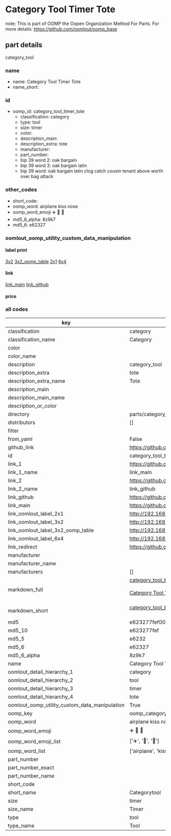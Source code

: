 # Category Tool Timer Tote  

note: This is part of OOMP the Oopen Organization Method For Parts. For more details: https://github.com/oomlout/oomp_base

##  part details
  



category_tool



### name
* name: Category Tool Timer Tote
* name_short: 
### id
* oomp_id: category_tool_timer_tote
  * classification: category
  * type: tool
  * size: timer
  * color: 
  * description_main: 
  * description_extra: tote
  * manufacturer: 
  * part_number: 
  * bip 39 word 2: oak bargain
  * bip 39 word 3: oak bargain latin
  * bip 39 word: oak bargain latin clog catch cousin tenant above worth over bag attack

### other_codes
* short_code: 
* oomp_word: airplane kiss nose
* oomp_word_emoji :airplane: :kiss: :nose:
* md5_6_alpha: 8z9k7
* md5_6: e62327






### oomlout_oomp_utility_custom_data_manipulation
#### label print
[3x2](http://192.168.1.245:1112/?label=oomp%208z9k7)
[3x2_oomp_table](http://192.168.1.108:1112/?label=oomp%208z9k7)
[2x1](http://192.168.1.242:1112/?label=oomp%208z9k7)
[6x4](http://192.168.1.55:1112/?label=oomp%208z9k7)    

#### link

[link_main](https://github.com/oomlout/oomlout_oomp_version_1_messy/tree/main/parts/category_tool_timer_tote) [link_github](https://github.com/oomlout/oomlout_oomp_version_1_messy/tree/main/parts/category_tool_timer_tote)                             

#### price







### all codes 
| key | value |  
| --- | --- |  
| classification | category |  
| classification_name | Category |  
| color |  |  
| color_name |  |  
| description | category_tool |  
| description_extra | tote |  
| description_extra_name | Tote |  
| description_main |  |  
| description_main_name |  |  
| description_or_color |   |  
| directory | parts/category_tool_timer_tote |  
| distributors | [] |  
| filter |  |  
| from_yaml | False |  
| github_link | https://github.com/oomlout/oomlout_oomp_part_src/tree/main/parts/category_tool_timer_tote |  
| id | category_tool_timer_tote |  
| link_1 | https://github.com/oomlout/oomlout_oomp_version_1_messy/tree/main/parts/category_tool_timer_tote |  
| link_1_name | link_main |  
| link_2 | https://github.com/oomlout/oomlout_oomp_version_1_messy/tree/main/parts/category_tool_timer_tote |  
| link_2_name | link_github |  
| link_github | https://github.com/oomlout/oomlout_oomp_version_1_messy/tree/main/parts/category_tool_timer_tote |  
| link_main | https://github.com/oomlout/oomlout_oomp_version_1_messy/tree/main/parts/category_tool_timer_tote |  
| link_oomlout_label_2x1 | http://192.168.1.242:1112/?label=oomp%208z9k7 |  
| link_oomlout_label_3x2 | http://192.168.1.245:1112/?label=oomp%208z9k7 |  
| link_oomlout_label_3x2_oomp_table | http://192.168.1.108:1112/?label=oomp%208z9k7 |  
| link_oomlout_label_6x4 | http://192.168.1.55:1112/?label=oomp%208z9k7 |  
| link_redirect | https://github.com/oomlout/oomlout_oomp_version_1_messy/tree/main/parts/category_tool_timer_tote |  
| manufacturer |  |  
| manufacturer_name |  |  
| manufacturers | [] |  
| markdown_full | [category_tool_timer_tote](none)<br>[](none)<br>[Category Tool Timer Tote](none)<br><br> |  
| markdown_short | [category_tool_timer_tote](none)<br><br> |  
| md5 | e623277fef009be0c59202b8fac4acbe |  
| md5_10 | e623277fef |  
| md5_5 | e6232 |  
| md5_6 | e62327 |  
| md5_6_alpha | 8z9k7 |  
| name | Category Tool Timer Tote |  
| oomlout_detail_hierarchy_1 | category |  
| oomlout_detail_hierarchy_2 | tool |  
| oomlout_detail_hierarchy_3 | timer |  
| oomlout_detail_hierarchy_4 | tote |  
| oomlout_oomp_utility_custom_data_manipulation | True |  
| oomp_key | oomp_category_tool_timer_tote |  
| oomp_word | airplane kiss nose |  
| oomp_word_emoji | :airplane: :kiss: :nose: |  
| oomp_word_emoji_list | [':airplane:', ':kiss:', ':nose:'] |  
| oomp_word_list | ['airplane', 'kiss', 'nose'] |  
| part_number |  |  
| part_number_exact |  |  
| part_number_name |  |  
| short_code |  |  
| short_name | Categorytool |  
| size | timer |  
| size_name | Timer |  
| type | tool |  
| type_name | Tool |  
